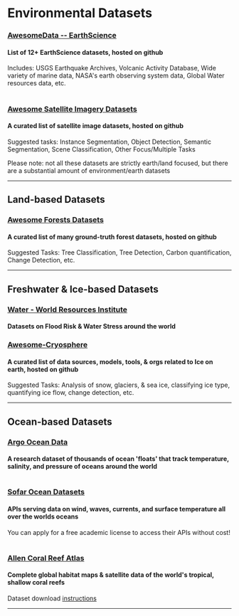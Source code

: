 # **Environmental Datasets**

### [AwesomeData -- EarthScience](https://github.com/awesomedata/awesome-public-datasets#earthscience)
#### List of 12+ EarthScience datasets, hosted on github
Includes: USGS Earthquake Archives, Volcanic Activity Database, Wide variety of marine data, NASA's earth observing system data, Global Water resources data, etc.

#
### [Awesome Satellite Imagery Datasets](https://github.com/chrieke/awesome-satellite-imagery-datasets)
#### A curated list of satellite image datasets, hosted on github
Suggested tasks: Instance Segmentation, Object Detection, Semantic Segmentation, Scene Classification, Other Focus/Multiple Tasks

Please note: not all these datasets are strictly earth/land focused, but there are a substantial amount of environment/earth datasets


---
## Land-based Datasets

### [Awesome Forests Datasets](https://github.com/blutjens/awesome-forests)
#### A curated list of many ground-truth forest datasets, hosted on github
Suggested Tasks: Tree Classification, Tree Detection, Carbon quantification, Change Detection, etc.

----
## Freshwater & Ice-based Datasets

### [Water - World Resources Institute](https://www.wri.org/aqueduct/data)
#### Datasets on Flood Risk & Water Stress around the world

### [Awesome-Cryosphere](https://github.com/awesome-cryosphere/cryosphere-links)
#### A curated list of data sources, models, tools, & orgs related to Ice on earth, hosted on github
Suggested Tasks: Analysis of snow, glaciers, & sea ice, classifying ice type, quantifying ice flow, change detection, etc.

---
## Ocean-based Datasets

### [Argo Ocean Data](https://argo.ucsd.edu/)
#### A research dataset of thousands of ocean 'floats' that track temperature, salinity, and pressure of oceans around the world

#
### [Sofar Ocean Datasets](https://www.sofarocean.com/products/sofar-data-services)
#### APIs serving data on wind, waves, currents, and surface temperature all over the worlds oceans
You can apply for a free academic license to access their APIs without cost!

#
### [Allen Coral Reef Atlas](https://allencoralatlas.org/atlas/#1.00/-16.4490/146.2802)
#### Complete global habitat maps & satellite data of the world's tropical, shallow coral reefs
Dataset download [instructions](https://storage.googleapis.com/coral-atlas-static-files/resources-page-materials/Data_Download_Instructions.pdf)


---



